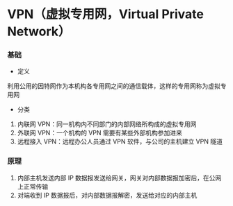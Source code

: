 # VPN（虚拟专用网，Virtual Private Network）


### 基础

* 定义

利用公用的因特网作为本机构各专用网之间的通信载体，这样的专用网称为虚拟专用网


* 分类

1. 内联网 VPN：同一机构内不同部门的内部网络所构成的虚拟专用网
2. 外联网 VPN：一个机构的 VPN 需要有某些外部机构参加进来
3. 远程接入 VPN：远程办公人员通过 VPN 软件，与公司的主机建立 VPN 隧道


### 原理

1. 内部主机发送内部 IP 数据报发送给网关，网关对内部数据报加密后，在公网上正常传输
2. 对端收到 IP 数据报后，对内部数据报解密，发送给对应的内部主机
